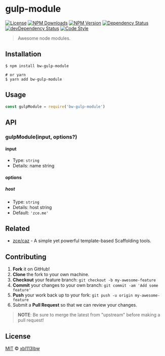 # gulp-module

[![License][license-img]][license-url]
[![NPM Downloads][downloads-img]][downloads-url]
[![NPM Version][version-img]][version-url]
[![Dependency Status][dependency-img]][dependency-url]
[![devDependency Status][devdependency-img]][devdependency-url]
[![Code Style][style-img]][style-url]

> Awesome node modules.

## Installation

```shell
$ npm install bw-gulp-module

# or yarn
$ yarn add bw-gulp-module
```

## Usage

<!-- TODO: Introduction of Usage -->

```javascript
const gulpModule = require('bw-gulp-module')
```

## API

<!-- TODO: Introduction of API -->

### gulpModule(input, options?)

#### input

- Type: `string`
- Details: name string

#### options

##### host

- Type: `string`
- Details: host string
- Default: `'zce.me'`

## Related

- [zce/caz](https://github.com/zce/caz) - A simple yet powerful template-based Scaffolding tools.

## Contributing

1. **Fork** it on GitHub!
2. **Clone** the fork to your own machine.
3. **Checkout** your feature branch: `git checkout -b my-awesome-feature`
4. **Commit** your changes to your own branch: `git commit -am 'Add some feature'`
5. **Push** your work back up to your fork: `git push -u origin my-awesome-feature`
6. Submit a **Pull Request** so that we can review your changes.

> **NOTE**: Be sure to merge the latest from "upstream" before making a pull request!

## License

[MIT](LICENSE) &copy; [xbl113lbw](https://github.com/xbl113lbw/gulp-module)



[license-img]: https://img.shields.io/github/license/zce/gulp-module
[license-url]: https://github.com/zce/gulp-module/blob/master/LICENSE
[downloads-img]: https://img.shields.io/npm/dm/gulp-module
[downloads-url]: https://npm.im/gulp-module
[version-img]: https://img.shields.io/npm/v/gulp-module
[version-url]: https://npm.im/gulp-module
[dependency-img]: https://img.shields.io/david/zce/gulp-module
[dependency-url]: https://david-dm.org/zce/gulp-module
[devdependency-img]: https://img.shields.io/david/dev/zce/gulp-module
[devdependency-url]: https://david-dm.org/zce/gulp-module?type=dev
[style-img]: https://img.shields.io/badge/code_style-standard-brightgreen
[style-url]: https://standardjs.com
